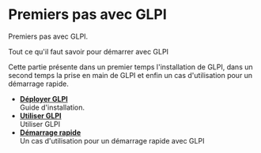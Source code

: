 Premiers pas avec GLPI
======================

Premiers pas avec GLPI.

Tout ce qu'il faut savoir pour démarrer avec GLPI

Cette partie présente dans un premier temps l'installation de GLPI, dans
un second temps la prise en main de GLPI et enfin un cas d'utilisation
pour un démarrage rapide.

-   **[Déployer GLPI](../glpi/installing.html)**\
     Guide d'installation.
-   **[Utiliser GLPI](../glpi/use.html)**\
     Utiliser GLPI
-   **[Démarrage rapide](../glpi/quickstart.html)**\
     Un cas d'utilisation pour un démarrage rapide avec GLPI

